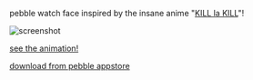 pebble watch face inspired by the insane anime "[KILL la KILL](http://www.kill-la-kill.jp/)"!

![screenshot](https://dl.dropboxusercontent.com/u/203504/pebble/pebble-klk.jpg)

[see the animation!](https://vine.co/v/MgWptWTbY6n)

[download from pebble appstore](https://apps.getpebble.com/en_US/application/536cd1d83b79b3800e0001de)
